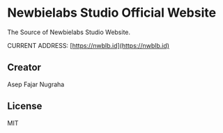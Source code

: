 # Newbielabs Studio Official Website

The Source of Newbielabs Studio Website.

CURRENT ADDRESS: [https://nwblb.id](https://nwblb.id)

Creator
----
Asep Fajar Nugraha

License
----
MIT
